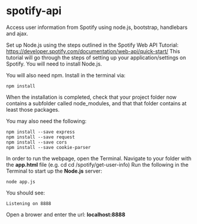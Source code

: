 # spotify-api
Access user information from Spotify using node.js, bootstrap, handlebars and ajax.

Set up Node.js using the steps outlined in the Spotify Web API Tutorial: https://developer.spotify.com/documentation/web-api/quick-start/
This tutorial will go through the steps of setting up your application/settings on Spotify.
You will need to install Node.js.

You will also need npm. Install in the terminal via:
```
npm install
```

When the installation is completed, check that your project folder now contains a subfolder called node_modules, and that that folder contains at least those packages.

You may also need the following:  
```
npm install --save express  
npm install --save request  
npm install --save cors  
npm install --save cookie-parser  
```

In order to run the webpage, open the Terminal.
Navigate to your folder with the **app.html** file (e.g. cd cd /spotify/get-user-info)
Run the following in the Terminal to start up the **Node.js** server:  
```
node app.js
```

You should see: 
```
Listening on 8888
```

Open a brower and enter the url: **localhost:8888**





